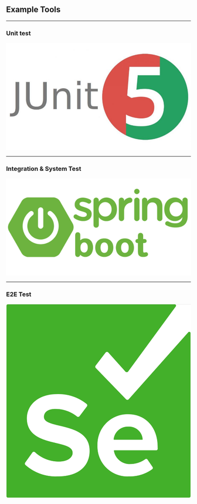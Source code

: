 ## Example Tools

---
### Unit test
![logo](../../assets/junit.jpeg)

---
### Integration & System Test

![logo](../../assets/spring_boot.png)

---
### E2E Test
![logo](../../assets/selenium_logo.png)


